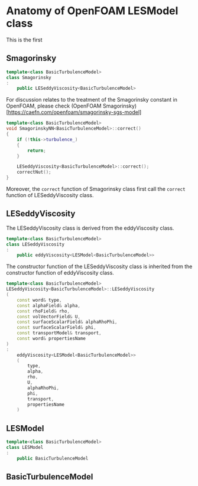 # Anatomy of OpenFOAM LESModel class

This is the first 


## Smagorinsky

```cpp
template<class BasicTurbulenceModel>
class Smagorinsky
:
    public LESeddyViscosity<BasicTurbulenceModel>
```

For discussion relates to the treatment of the Smagorinsky constant in OpenFOAM, please check (OpenFOAM Smagorinsky)[https://caefn.com/openfoam/smagorinsky-sgs-model]

```cpp
template<class BasicTurbulenceModel>
void SmagorinskyNN<BasicTurbulenceModel>::correct()
{
    if (!this->turbulence_)
    {
        return;
    }

    LESeddyViscosity<BasicTurbulenceModel>::correct();
    correctNut();
}
```
Moreover, the `correct` function of Smagorinsky class first call the `correct` function of LESeddyViscosity class.

## LESeddyViscosity
The LESeddyViscosity class is derived from the eddyViscosity class.
```cpp
template<class BasicTurbulenceModel>
class LESeddyViscosity
:
    public eddyViscosity<LESModel<BasicTurbulenceModel>>
```

The constructor function of the LESeddyViscosity class is inherited from the constructor function of eddyViscosity class.
```cpp
template<class BasicTurbulenceModel>
LESeddyViscosity<BasicTurbulenceModel>::LESeddyViscosity
(
    const word& type,
    const alphaField& alpha,
    const rhoField& rho,
    const volVectorField& U,
    const surfaceScalarField& alphaRhoPhi,
    const surfaceScalarField& phi,
    const transportModel& transport,
    const word& propertiesName
)
:
    eddyViscosity<LESModel<BasicTurbulenceModel>>
    (
        type,
        alpha,
        rho,
        U,
        alphaRhoPhi,
        phi,
        transport,
        propertiesName
    )
```


## LESModel
```cpp
template<class BasicTurbulenceModel>
class LESModel
:
    public BasicTurbulenceModel
```

## BasicTurbulenceModel